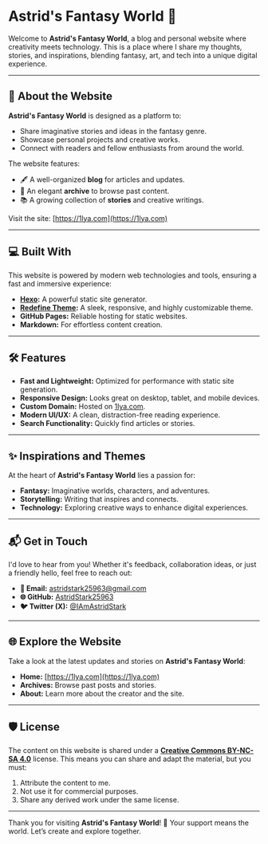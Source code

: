 # Astrid's Fantasy World 🌌

Welcome to **Astrid's Fantasy World**, a blog and personal website where creativity meets technology. This is a place where I share my thoughts, stories, and inspirations, blending fantasy, art, and tech into a unique digital experience.

---

## 🌟 About the Website

**Astrid's Fantasy World** is designed as a platform to:
- Share imaginative stories and ideas in the fantasy genre.
- Showcase personal projects and creative works.
- Connect with readers and fellow enthusiasts from around the world.

The website features:
- 🖋️ A well-organized **blog** for articles and updates.
- 📜 An elegant **archive** to browse past content.
- 📚 A growing collection of **stories** and creative writings.

Visit the site: [https://1lya.com](https://1lya.com)

---

## 💻 Built With

This website is powered by modern web technologies and tools, ensuring a fast and immersive experience:
- **[Hexo](https://hexo.io/):** A powerful static site generator.
- **[Redefine Theme](https://github.com/EvanNotFound/hexo-theme-redefine):** A sleek, responsive, and highly customizable theme.
- **GitHub Pages:** Reliable hosting for static websites.
- **Markdown:** For effortless content creation.

---

## 🛠️ Features

- **Fast and Lightweight:** Optimized for performance with static site generation.
- **Responsive Design:** Looks great on desktop, tablet, and mobile devices.
- **Custom Domain:** Hosted on [1lya.com](https://1lya.com).
- **Modern UI/UX:** A clean, distraction-free reading experience.
- **Search Functionality:** Quickly find articles or stories.

---

## ✨ Inspirations and Themes

At the heart of **Astrid's Fantasy World** lies a passion for:
- **Fantasy:** Imaginative worlds, characters, and adventures.
- **Storytelling:** Writing that inspires and connects.
- **Technology:** Exploring creative ways to enhance digital experiences.

---

## 📬 Get in Touch

I'd love to hear from you! Whether it's feedback, collaboration ideas, or just a friendly hello, feel free to reach out:

- **📧 Email:** [astridstark25963@gmail.com](mailto:astridstark25963@gmail.com)
- **🌐 GitHub:** [AstridStark25963](https://github.com/AstridStark25963)
- **🐦 Twitter (X):** [@IAmAstridStark](https://x.com/IAmAstridStark)

---

## 🌐 Explore the Website

Take a look at the latest updates and stories on **Astrid's Fantasy World**:
- **Home:** [https://1lya.com](https://1lya.com)
- **Archives:** Browse past posts and stories.
- **About:** Learn more about the creator and the site.

---

## 🛡️ License

The content on this website is shared under a **[Creative Commons BY-NC-SA 4.0](https://creativecommons.org/licenses/by-nc-sa/4.0/)** license. This means you can share and adapt the material, but you must:
1. Attribute the content to me.
2. Not use it for commercial purposes.
3. Share any derived work under the same license.

---

Thank you for visiting **Astrid's Fantasy World**! 🌌 Your support means the world. Let’s create and explore together.